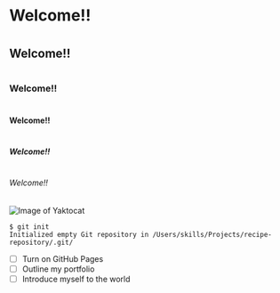 # <h1> Welcome!!</h1>
# <h2> Welcome!!</h2>
# <h3> Welcome!!</h3>
# <h4> Welcome!!</h4>
# <h5> Welcome!!</h5>
# <h6> Welcome!!</h6>

![Image of Yaktocat](https://octodex.github.com/images/yaktocat.png)


```
$ git init
Initialized empty Git repository in /Users/skills/Projects/recipe-repository/.git/
```
- [ ] Turn on GitHub Pages
- [ ] Outline my portfolio
- [ ] Introduce myself to the world

